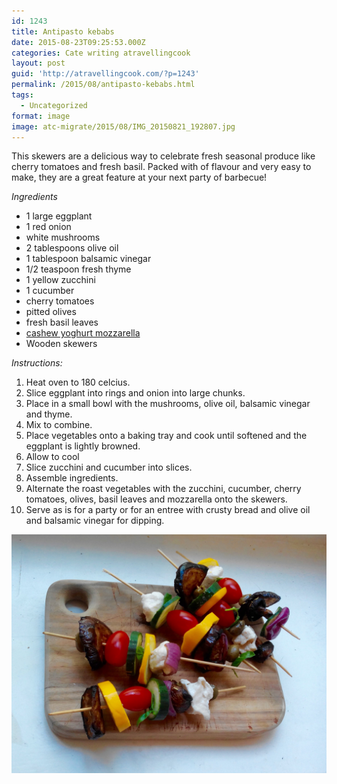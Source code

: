 ```yaml
---
id: 1243
title: Antipasto kebabs
date: 2015-08-23T09:25:53.000Z
categories: Cate writing atravellingcook
layout: post
guid: 'http://atravellingcook.com/?p=1243'
permalink: /2015/08/antipasto-kebabs.html
tags:
  - Uncategorized
format: image
image: atc-migrate/2015/08/IMG_20150821_192807.jpg
---
```


This skewers are a delicious way to celebrate fresh seasonal produce like cherry tomatoes and fresh basil. Packed with of flavour and very easy to make, they are a great feature at your next party of barbecue!

_Ingredients_

-   1 large eggplant
-   1 red onion
-   white mushrooms
-   2 tablespoons olive oil
-   1 tablespoon balsamic vinegar
-   1/2 teaspoon fresh thyme
-   1 yellow zucchini
-   1 cucumber
-   cherry tomatoes
-   pitted olives
-   fresh basil leaves
-   [cashew yoghurt mozzarella](http://atravellingcook.com/2015/08/cashew-yoghurt-mozzarella.html)
-   Wooden skewers

_Instructions:_

1.  Heat oven to 180 celcius.
2.  Slice eggplant into rings and onion into large chunks.
3.  Place in a small bowl with the mushrooms, olive oil, balsamic vinegar and thyme.
4.  Mix to combine.
5.  Place vegetables onto a baking tray and cook until softened and the eggplant is lightly browned.
6.  Allow to cool
7.  Slice zucchini and cucumber into slices.
8.  Assemble ingredients.
9.  Alternate the roast vegetables with the zucchini, cucumber, cherry tomatoes, olives, basil leaves and mozzarella onto the skewers.
10. Serve as is for a party or for an entree with crusty bread and olive oil and balsamic vinegar for dipping.

![IMG_20150821_192807](/images/atc-migrate/2015/08/IMG_20150821_192807.jpg)
